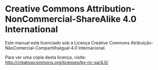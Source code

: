 # Creative Commons Attribution-NonCommercial-ShareAlike 4.0 International

Este manual está licenciado sob a Licença Creative Commons Atribuição-NãoComercial-CompartilhaIgual 4.0 Internacional.

Para ver uma cópia desta licença, visite: http://creativecommons.org/licenses/by-nc-sa/4.0/
